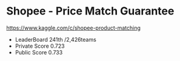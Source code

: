 # Shopee - Price Match Guarantee

https://www.kaggle.com/c/shopee-product-matching

- LeaderBoard 241th /2,426teams
- Private Score 0.723
- Public Score 0.733